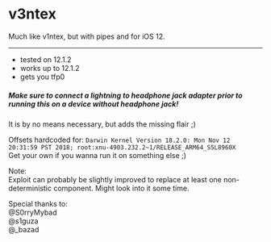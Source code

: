 # v3ntex
Much like v1ntex, but with pipes and for iOS 12.

---

- tested on 12.1.2
- works up to 12.1.2
- gets you tfp0

##### Make sure to connect a lightning to headphone jack adapter prior to running this on a device without headphone jack!   
It is by no means necessary, but adds the missing flair ;)


Offsets hardcoded for:
 ```Darwin Kernel Version 18.2.0: Mon Nov 12 20:31:59 PST 2018; root:xnu-4903.232.2~1/RELEASE_ARM64_S5L8960X```   
Get your own if you wanna run it on something else ;)

Note:  
Exploit can probably be slightly improved to replace at least one non-deterministic component.
Might look into it some time.

Special thanks to:  
@S0rryMybad  
@s1guza  
@_bazad
